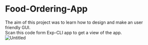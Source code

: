 # Food-Ordering-App
The aim of this project was to learn how to design and make an user friendly GUI.
<br>Scan this code form Exp-CLI app to get a view of the app.</br>
![Untitled](https://github.com/user-attachments/assets/33962c24-3de3-462f-b19f-17ee3d8a8a8e)

